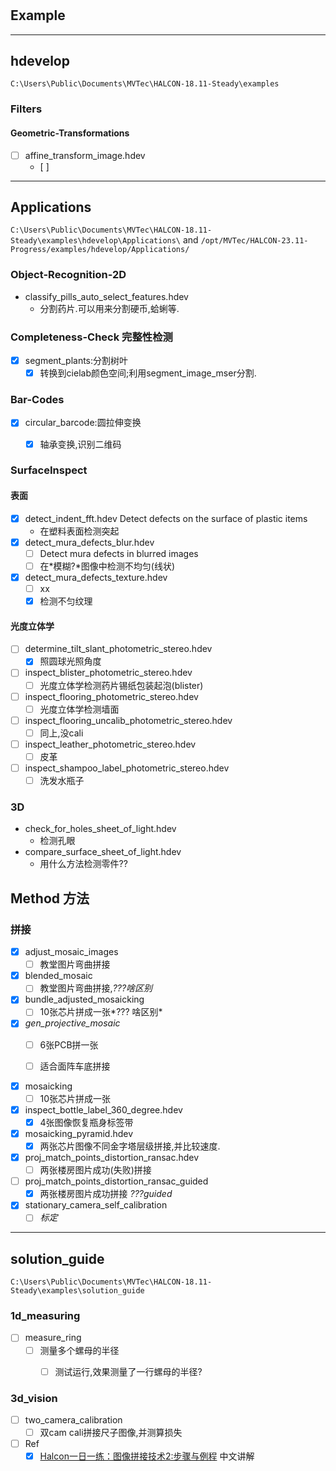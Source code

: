 #

## Example
----
## hdevelop

```C:\Users\Public\Documents\MVTec\HALCON-18.11-Steady\examples```
### Filters
#### Geometric-Transformations
- [ ] affine_transform_image.hdev
  - [ ] 


----
## Applications

`C:\Users\Public\Documents\MVTec\HALCON-18.11-Steady\examples\hdevelop\Applications\` and `/opt/MVTec/HALCON-23.11-Progress/examples/hdevelop/Applications/`

### Object-Recognition-2D
- classify_pills_auto_select_features.hdev
  - 分割药片.可以用来分割硬币,蛤蜊等.


### Completeness-Check 完整性检测
- [x] segment_plants:分割树叶
  - [x] 转换到cielab颜色空间;利用segment_image_mser分割.

### Bar-Codes
- [x] circular_barcode:圆拉伸变换
  - [x] 轴承变换,识别二维码


### SurfaceInspect
#### 表面
- [x] detect_indent_fft.hdev Detect defects on the surface of plastic items 
  - 在塑料表面检测突起
- [x] detect_mura_defects_blur.hdev
  - [ ] Detect mura defects in blurred images
  - [ ] 在*模糊?*图像中检测不均匀(线状)
- [x] detect_mura_defects_texture.hdev
  - [ ] xx
  - [x] 检测不匀纹理 
####  光度立体学
- [ ] determine_tilt_slant_photometric_stereo.hdev
  - [x] 照圆球光照角度
- [ ] inspect_blister_photometric_stereo.hdev
  - [ ] 光度立体学检测药片锡纸包装起泡(blister)
- [ ] inspect_flooring_photometric_stereo.hdev
  - [ ] 光度立体学检测墙面
- [ ] inspect_flooring_uncalib_photometric_stereo.hdev
  - [ ] 同上,没cali
- [ ] inspect_leather_photometric_stereo.hdev
  - [ ] 皮革
- [ ] inspect_shampoo_label_photometric_stereo.hdev
  - [ ] 洗发水瓶子

### 3D
- check_for_holes_sheet_of_light.hdev
  - 检测孔眼
- compare_surface_sheet_of_light.hdev
  - 用什么方法检测零件??

## Method 方法
### 拼接

- [x] adjust_mosaic_images
  - [ ] 教堂图片弯曲拼接
- [x] blended_mosaic
  - [ ] 教堂图片弯曲拼接,*???啥区别*
- [x] bundle_adjusted_mosaicking
  - [ ] 10张芯片拼成一张*??? 啥区别*
- [x] *gen_projective_mosaic*
  - [ ] 6张PCB拼一张
  - [ ] 适合面阵车底拼接
  

- [x] mosaicking
  - [ ] 10张芯片拼成一张
- [x] inspect_bottle_label_360_degree.hdev 
  - [x] 4张图像恢复瓶身标签带
- [x] mosaicking_pyramid.hdev
  - [x] 两张芯片图像不同金字塔层级拼接,并比较速度.
- [x] proj_match_points_distortion_ransac.hdev
  - [ ] 两张楼房图片成功(失败)拼接
- [ ] proj_match_points_distortion_ransac_guided
  - [x] 两张楼房图片成功拼接 *???guided*
- [x] stationary_camera_self_calibration
  - [ ] *标定*

----
## solution_guide
```C:\Users\Public\Documents\MVTec\HALCON-18.11-Steady\examples\solution_guide```
### 1d_measuring
- [ ] measure_ring
  - [ ] 测量多个螺母的半径
    - [ ] 测试运行,效果测量了一行螺母的半径?


### 3d_vision
- [ ] two_camera_calibration
  - [ ] 双cam cali拼接尺子图像,并测算损失

- [ ] Ref
    - [x] [Halcon一日一练：图像拼接技术2:步骤与例程](https://www.cnblogs.com/amosyang/p/8478213.html?utm_source=debugrun&utm_medium=referral) 中文讲解